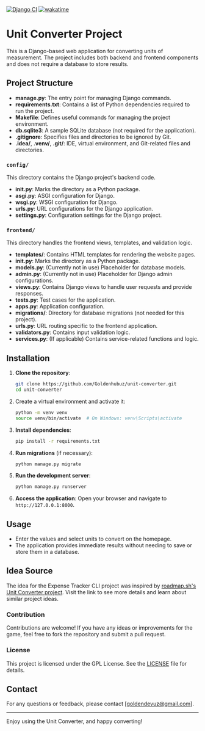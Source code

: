 [![Django CI](https://github.com/Goldenhubuz/unit-converter/actions/workflows/django.yml/badge.svg?branch=main)](https://github.com/Goldenhubuz/unit-converter/actions/workflows/django.yml)
[![wakatime](https://wakatime.com/badge/user/49489c61-f548-4cec-982d-e443f9ca894f/project/0b7160a0-6f51-473b-b592-4a5be20faa0c.svg)](https://wakatime.com/badge/user/49489c61-f548-4cec-982d-e443f9ca894f/project/0b7160a0-6f51-473b-b592-4a5be20faa0c)

# Unit Converter Project

This is a Django-based web application for converting units of measurement. The project includes both backend and frontend components and does not require a database to store results.

## Project Structure

- **manage.py**: The entry point for managing Django commands.
- **requirements.txt**: Contains a list of Python dependencies required to run the project.
- **Makefile**: Defines useful commands for managing the project environment.
- **db.sqlite3**: A sample SQLite database (not required for the application).
- **.gitignore**: Specifies files and directories to be ignored by Git.
- **.idea/**, **.venv/**, **.git/**: IDE, virtual environment, and Git-related files and directories.

### `config/`

This directory contains the Django project's backend code.

- **__init__.py**: Marks the directory as a Python package.
- **asgi.py**: ASGI configuration for Django.
- **wsgi.py**: WSGI configuration for Django.
- **urls.py**: URL configurations for the Django application.
- **settings.py**: Configuration settings for the Django project.

### `frontend/`

This directory handles the frontend views, templates, and validation logic.

- **templates/**: Contains HTML templates for rendering the website pages.
- **__init__.py**: Marks the directory as a Python package.
- **models.py**: (Currently not in use) Placeholder for database models.
- **admin.py**: (Currently not in use) Placeholder for Django admin configurations.
- **views.py**: Contains Django views to handle user requests and provide responses.
- **tests.py**: Test cases for the application.
- **apps.py**: Application configuration.
- **migrations/**: Directory for database migrations (not needed for this project).
- **urls.py**: URL routing specific to the frontend application.
- **validators.py**: Contains input validation logic.
- **services.py**: (If applicable) Contains service-related functions and logic.

## Installation

1. **Clone the repository**:
    ```bash
    git clone https://github.com/Goldenhubuz/unit-converter.git
    cd unit-converter
    ```

2. Create a virtual environment and activate it:
   ```bash
   python -m venv venv
   source venv/bin/activate  # On Windows: venv\Scripts\activate
   ```

3. **Install dependencies**:
    ```bash
    pip install -r requirements.txt
    ```

4. **Run migrations** (if necessary):
    ```bash
    python manage.py migrate
    ```

5. **Run the development server**:
    ```bash
    python manage.py runserver
    ```

6. **Access the application**:
    Open your browser and navigate to `http://127.0.0.1:8000`.

## Usage

- Enter the values and select units to convert on the homepage.
- The application provides immediate results without needing to save or store them in a database.

## Idea Source

The idea for the Expense Tracker CLI project was inspired by [roadmap.sh's Unit Converter project](https://roadmap.sh/projects/unit-converter). Visit the link to see more details and learn about similar project ideas.

### Contribution

Contributions are welcome! If you have any ideas or improvements for the game, feel free to fork the repository and submit a pull request.

### License

This project is licensed under the GPL License. See the [LICENSE](LICENSE) file for details.

## Contact

For any questions or feedback, please contact [goldendevuz@gmail.com].

---

Enjoy using the Unit Converter, and happy converting!